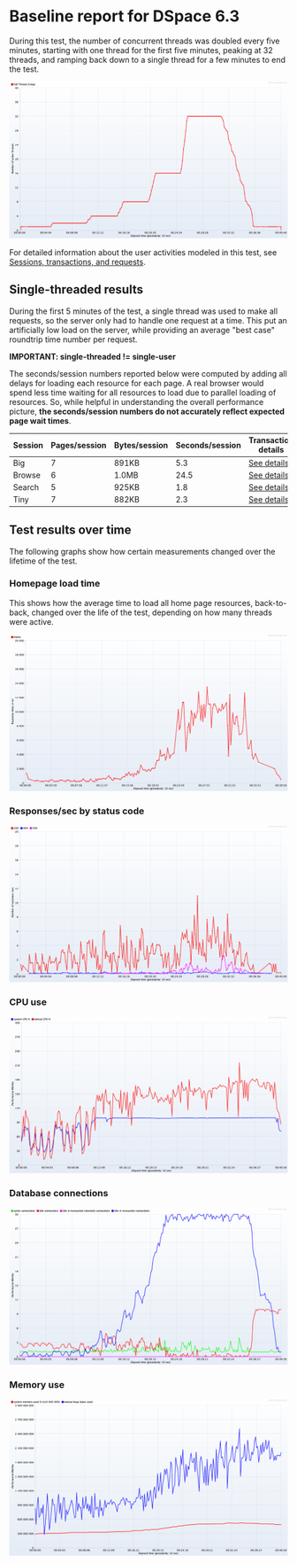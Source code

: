# Baseline report for DSpace 6.3

During this test, the number of concurrent threads was doubled every five minutes, starting with one thread
for the first five minutes, peaking at 32 threads, and ramping back down to a single thread for a few minutes
to end the test.

![](threads.png)

For detailed information about the user activities modeled in this test,
see [Sessions, transactions, and requests](../../doc/sessions).

## Single-threaded results

During the first 5 minutes of the test, a single thread was used to make all requests,
so the server only had to handle one request at a time. This put an artificially low load on the server,
while providing an average "best case" roundtrip time number per request.

**IMPORTANT: single-threaded != single-user**

The seconds/session numbers reported below were computed by adding all delays for loading
each resource for each page. A real browser would spend less time waiting for all resources
to load due to parallel loading of resources.  So, while helpful in understanding the overall
performance picture, **the seconds/session numbers do not accurately reflect expected page wait times**.

Session | Pages/session | Bytes/session | Seconds/session | Transaction details
-|-|-|-|-
Big | 7 | 891KB | 5.3 | [See details](details-big)
Browse | 6 | 1.0MB | 24.5 | [See details](details-browse)
Search | 5 | 925KB | 1.8 | [See details](details-search)
Tiny | 7 | 882KB | 2.3 | [See details](details-tiny)

## Test results over time

The following graphs show how certain measurements changed over the lifetime of the test.

### Homepage load time

This shows how the average time to load all home page resources, back-to-back, changed over the life of the test,
depending on how many threads were active.

![](home.png)

### Responses/sec by status code

![](codes.png)

### CPU use

![](cpu.png)

### Database connections

![](database.png)

### Memory use

![](memory.png)

